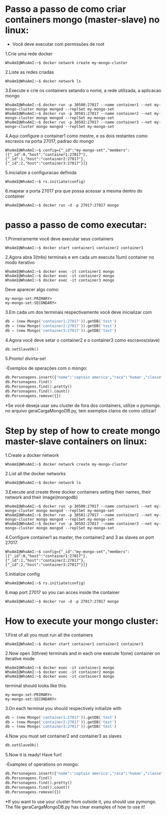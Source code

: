 # Passo a passo de como criar containers mongo (master-slave) no linux:<br>

* Você deve executar com permissões de root

1.Crie uma rede docker
```console
WhoAmI@WhoAmI:~$ docker network create my-mongo-cluster  
```

2.Liste as redes criadas  
```console
WhoAmI@WhoAmI:~$ docker network ls  
```

3.Execute e crie os containers setando o nome, a rede utilizada, a aplicacao mongo   
```console
WhoAmI@WhoAmI:~$ docker run -p 30500:27017 --name container1 --net my-mongo-cluster mongo mongod --replSet my-mongo-set  
WhoAmI@WhoAmI:~$ docker run -p 30501:27017 --name container2 --net my-mongo-cluster mongo mongod --replSet my-mongo-set  
WhoAmI@WhoAmI:~$ docker run -p 30502:27017 --name container3 --net my-mongo-cluster mongo mongod --replSet my-mongo-set
```

4.Aqui configure o container1 como mestre, e os dois restantes como escravos na porta 27017, padrao do mongo
```console
WhoAmI@WhoAmI:~$ config={"_id":"my-mongo-set","members":[{"_id":0,"host":"container1:27017"},{"_id":1,"host":"container2:27017"},{"_id":2,"host":"container3:27017"}]}  
```
5.inicialize a configuracao definida 
```console
WhoAmI@WhoAmI:~$ rs.initiate(config)  
```
6.mapear a porta 27017 pra que possa acessar a mesma dentro do container  
```console
WhoAmI@WhoAmI:~$ docker run -d -p 27017:27017 mongo  
```
# passo a passo de como executar:  

1.Primeiramente você deve executar seus containers  
```console
WhoAmI@WhoAmI:~$ docker start container1 container2 container3  
```
2.Agora abra 3(três) terminais e em cada um executa 1(um) container no modo iterativo   
```console
WhoAmI@WhoAmI:~$ docker exec -it container1 mongo  
WhoAmI@WhoAmI:~$ docker exec -it container2 mongo  
WhoAmI@WhoAmI:~$ docker exec -it container3 mongo  
```
Deve aparecer algo como:      
```console
my-mongo-set:PRIMARY>  
my-mongo-set:SECONDARY>  
``` 
3.Em cada um dos terminais respectivamente você deve inicializar com 
```python
db = (new Mongo('container1:27017')).getDB('test')  
db = (new Mongo('container2:27017')).getDB('test')  
db = (new Mongo('container3:27017')).getDB('test')  
```
4.Agora você deve setar o container2 e o container3 como escravos(slave)
```python
db.setSlaveOk()  
```
5.Pronto! divirta-se! 

-Exemplos de operações com o mongo:  
```python
db.Personagens.insert({"nome":'captain america',"raca":'human',"classe":'warrior',"vida":97})  
db.Personagens.find()  
db.Personagens.find().pretty()  
db.Personagens.find().count()  
db.Personagens.remove({})  
``` 


*Se você deseja usar seu cluster de fora dos containers, utilize o pymongo. no arquivo geraCargaMongoDB.py, tem exemplos claros de como utilizar!  



# Step by step of how to create mongo master-slave containers on linux:<br>
1.Create a docker network
```console
WhoAmI@WhoAmI:~$ docker network create my-mongo-cluster  
```

2.List all the docker networks  
```console
WhoAmI@WhoAmI:~$ docker network ls  
```

3.Execute and create three docker containers setting their names, their network and their image(mongodb)  
```console
WhoAmI@WhoAmI:~$ docker run -p 30500:27017 --name container1 --net my-mongo-cluster mongo mongod --replSet my-mongo-set  
WhoAmI@WhoAmI:~$ docker run -p 30501:27017 --name container2 --net my-mongo-cluster mongo mongod --replSet my-mongo-set  
WhoAmI@WhoAmI:~$ docker run -p 30502:27017 --name container3 --net my-mongo-cluster mongo mongod --replSet my-mongo-set
```

4.Configure container1 as master, the container2 and 3 as slaves on port 27017.
```console
WhoAmI@WhoAmI:~$ config={"_id":"my-mongo-set","members":[{"_id":0,"host":"container1:27017"},{"_id":1,"host":"container2:27017"},{"_id":2,"host":"container3:27017"}]}  
```

5.initialize config  
```console
WhoAmI@WhoAmI:~$ rs.initiate(config)  
```

6.map port 27017 so you can acces inside the container  
```console
WhoAmI@WhoAmI:~$ docker run -d -p 27017:27017 mongo  
```

# How to execute your mongo cluster:

1.First of all you must run all the containers  
```console
WhoAmI@WhoAmI:~$ docker start container1 container2 container3  
```

2.Now open 3(three) terminals and in each one execute 1(one) container on iterative mode  
```console
WhoAmI@WhoAmI:~$ docker exec -it container1 mongo  
WhoAmI@WhoAmI:~$ docker exec -it container2 mongo  
WhoAmI@WhoAmI:~$ docker exec -it container3 mongo  
```

terminal should looks like this:     
```console
my-mongo-set:PRIMARY>  
my-mongo-set:SECONDARY>  
``` 

3.On each terminal you should respectively initialize with
```python
db = (new Mongo('container1:27017')).getDB('test')  
db = (new Mongo('container2:27017')).getDB('test')  
db = (new Mongo('container3:27017')).getDB('test')  
```

4.Now you must set container2 and container3 as slaves
```python
db.setSlaveOk()  
```

5.Now it is ready! Have fun!  


-Examples of operations on mongo:
```python
db.Personagens.insert({"nome":'captain america',"raca":'human',"classe":'warrior',"vida":97})  
db.Personagens.find()  
db.Personagens.find().pretty()  
db.Personagens.find().count()  
db.Personagens.remove({})  
``` 

*If you want to use your cluster from outside it, you should use pymongo. The file geraCargaMongoDB.py has clear examples of how to use it!   
